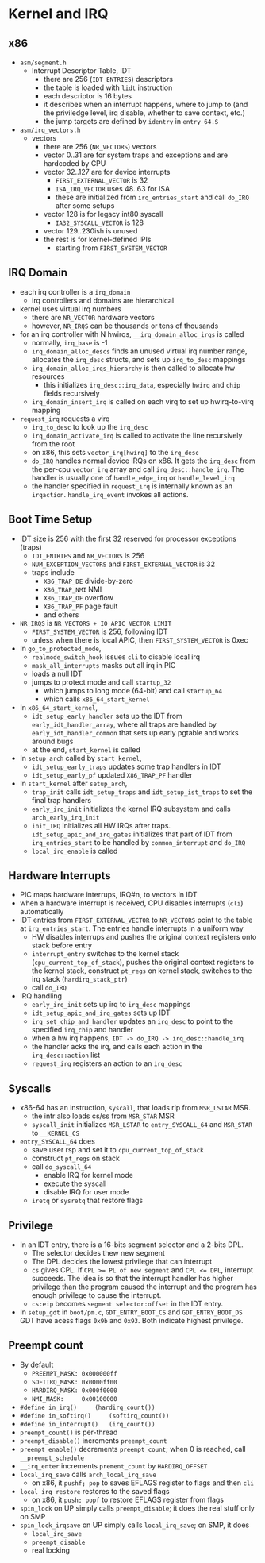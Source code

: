 Kernel and IRQ
==============

## x86

- `asm/segment.h`
  - Interrupt Descriptor Table, IDT
    - there are 256 (`IDT_ENTRIES`) descriptors
    - the table is loaded with `lidt` instruction
    - each descriptor is 16 bytes
    - it describes when an interrupt happens, where to jump to (and the
      priviledge level, irq disable, whether to save context, etc.)
    - the jump targets are defined by `identry` in `entry_64.S`
- `asm/irq_vectors.h`
  - vectors
    - there are 256 (`NR_VECTORS`) vectors
    - vector 0..31 are for system traps and exceptions and are hardcoded by CPU
    - vector 32..127 are for device interrupts
      - `FIRST_EXTERNAL_VECTOR` is 32
      - `ISA_IRQ_VECTOR` uses 48..63 for ISA
      - these are initialized from `irq_entries_start` and call `do_IRQ` after
      	some setups
    - vector 128 is for legacy int80 syscall
      - `IA32_SYSCALL_VECTOR` is 128
    - vector 129..230ish is unused
    - the rest is for kernel-defined IPIs
      - starting from `FIRST_SYSTEM_VECTOR`

## IRQ Domain

- each irq controller is a `irq_domain`
  - irq controllers and domains are hierarchical
- kernel uses virtual irq numbers
  - there are `NR_VECTOR` hardware vectors
  - however, `NR_IRQS` can be thousands or tens of thousands
- for an irq controller with N hwirqs, `__irq_domain_alloc_irqs` is called
  - normally, `irq_base` is -1
  - `irq_domain_alloc_descs` finds an unused virtual irq number range,
    allocates the `irq_desc` structs, and sets up `irq_to_desc` mappings
  - `irq_domain_alloc_irqs_hierarchy` is then called to allocate hw resources
    - this initializes `irq_desc::irq_data`, especially `hwirq` and `chip`
      fields recursively
  - `irq_domain_insert_irq` is called on each virq to set up hwirq-to-virq
    mapping
- `request_irq` requests a virq
  - `irq_to_desc` to look up the `irq_desc`
  - `irq_domain_activate_irq` is called to activate the line recursively from
    the root
  - on x86, this sets `vector_irq[hwirq]` to the `irq_desc`
  - `do_IRQ` handles normal device IRQs on x86.  It gets the `irq_desc` from
    the per-cpu `vector_irq` array and call `irq_desc::handle_irq`.  The
    handler is usually one of `handle_edge_irq` or `handle_level_irq`
  - the handler specified in `request_irq` is internally known as an
    `irqaction`.  `handle_irq_event` invokes all actions.

## Boot Time Setup

- IDT size is 256 with the first 32 reserved for processor exceptions (traps)
  - `IDT_ENTRIES` and `NR_VECTORS` is 256
  - `NUM_EXCEPTION_VECTORS` and `FIRST_EXTERNAL_VECTOR` is 32
  - traps include
    - `X86_TRAP_DE` divide-by-zero
    - `X86_TRAP_NMI` NMI
    - `X86_TRAP_OF` overflow
    - `X86_TRAP_PF` page fault
    - and others
- `NR_IRQS` is `NR_VECTORS + IO_APIC_VECTOR_LIMIT`
  - `FIRST_SYSTEM_VECTOR` is 256, following IDT
  - unless when there is local APIC, then `FIRST_SYSTEM_VECTOR` is 0xec
- In `go_to_protected_mode`,
  - `realmode_switch_hook` issues `cli` to disable local irq
  - `mask_all_interrupts` masks out all irq in PIC
  - loads a null IDT
  - jumps to protect mode and call `startup_32`
    - which jumps to long mode (64-bit) and call `startup_64`
    - which calls `x86_64_start_kernel`
- In `x86_64_start_kernel`,
  - `idt_setup_early_handler` sets up the IDT from `early_idt_handler_array`,
    where all traps are handled by `early_idt_handler_common` that sets
    up early pgtable and works around bugs
  - at the end, `start_kernel` is called
- In `setup_arch` called by `start_kernel`,
  - `idt_setup_early_traps` updates some trap handlers in IDT
  - `idt_setup_early_pf` updated `X86_TRAP_PF` handler
- In `start_kernel` after `setup_arch`,
  - `trap_init` calls `idt_setup_traps` and `idt_setup_ist_traps` to set the
    final trap handlers
  - `early_irq_init` initializes the kernel IRQ subsystem and calls
    `arch_early_irq_init`
  - `init_IRQ` initializes all HW IRQs after traps.
    `idt_setup_apic_and_irq_gates` initializes that part of IDT from
    `irq_entries_start` to be handled by `common_interrupt` and `do_IRQ`
  - `local_irq_enable` is called

## Hardware Interrupts

- PIC maps hardware interrups, IRQ#n, to vectors in IDT 
- when a hardware interrupt is received, CPU disables interrupts (`cli`)
  automatically
- IDT entries from `FIRST_EXTERNAL_VECTOR` to `NR_VECTORS` point to the table
  at `irq_entries_start`.  The entries handle interrupts in a uniform way
  - HW disables interrups and pushes the original context registers onto stack
    before entry
  - `interrupt_entry` switches to the kernel stack
    (`cpu_current_top_of_stack`), pushes the original context registers to the
    kernel stack, construct `pt_regs` on kernel stack, switches to the irq
    stack (`hardirq_stack_ptr`)
  - call `do_IRQ`
- IRQ handling
  - `early_irq_init` sets up irq to `irq_desc` mappings
  - `idt_setup_apic_and_irq_gates` sets up IDT
  - `irq_set_chip_and_handler` updates an `irq_desc` to point to the specified
    `irq_chip` and handler
  - when a hw irq happens, `IDT -> do_IRQ -> irq_desc::handle_irq`
  - the handler acks the irq, and calls each action in the `irq_desc::action`
    list
  - `request_irq` registers an action to an `irq_desc`

## Syscalls

- x86-64 has an instruction, `syscall`, that loads rip from `MSR_LSTAR` MSR.
  - the intr also loads cs/ss from `MSR_STAR` MSR
  - `syscall_init` initializes `MSR_LSTAR` to `entry_SYSCALL_64` and
    `MSR_STAR` to `__KERNEL_CS`
- `entry_SYSCALL_64` does
  - save user rsp and set it to `cpu_current_top_of_stack`
  - construct `pt_regs` on stack
  - call `do_syscall_64`
    - enable IRQ for kernel mode
    - execute the syscall
    - disable IRQ for user mode
  - `iretq` or `sysretq` that restore flags

## Privilege

* In an IDT entry, there is a 16-bits segment selector and a 2-bits DPL.
  * The selector decides thew new segment
  * The DPL decides the lowest privilege that can interrupt
  * `cs` gives CPL.  If `CPL >= PL of new segment` and `CPL <= DPL`, interrupt
    succeeds.  The idea is so that the interrupt handler has higher privilege
    than the program caused the interrupt and the program has enough privilege
    to cause the interrupt.
  * `cs:eip` becomes `segment selector:offset` in the IDT entry.
* In `setup_gdt` in `boot/pm.c`, `GDT_ENTRY_BOOT_CS` and `GDT_ENTRY_BOOT_DS`
  GDT have acess flags `0x9b` and `0x93`.  Both indicate highest privilege.

## Preempt count

- By default
  - `PREEMPT_MASK: 0x000000ff`
  - `SOFTIRQ_MASK: 0x0000ff00`
  - `HARDIRQ_MASK: 0x000f0000`
  - `NMI_MASK:     0x00100000`
- `#define in_irq()		(hardirq_count())`
- `#define in_softirq()		(softirq_count())`
- `#define in_interrupt()	(irq_count())`
- `preempt_count()` is per-thread
- `preempt_disable()` increments `preempt_count`
- `preempt_enable()` decrements `preempt_count`; when 0 is reached, call
  `__preempt_schedule`
- `__irq_enter` increments `prement_count` by `HARDIRQ_OFFSET`
- `local_irq_save` calls `arch_local_irq_save`
  - on x86, it `pushf; pop` to saves EFLAGS register to flags and then `cli`
- `local_irq_restore` restores to the saved flags
  - on x86, it `push; popf` to restore EFLAGS register from flags
- `spin_lock` on UP simply calls `preempt_disable`; it does the real stuff
  only on SMP
- `spin_lock_irqsave` on UP simply calls `local_irq_save`; on SMP, it does
  - `local_irq_save`
  - `preempt_disable`
  - real locking
